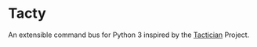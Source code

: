 # Tacty

An extensible command bus for Python 3 inspired by the [Tactician](https://tactician.thephpleague.com/) Project.